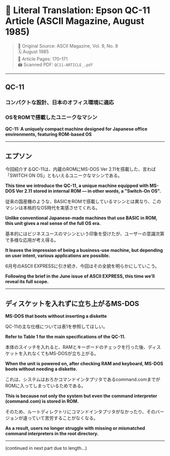 # 📘 Literal Translation: Epson QC-11 Article (ASCII Magazine, August 1985)

> 📄 Original Source: ASCII Magazine, Vol. 9, No. 8  
> 🗓️ August 1985  
> 📂 Article Pages: 170–171  
> 🖨️ Scanned PDF: `QC11-ARTICLE_.pdf`  

---

## QC-11  
### コンパクトな設計、日本のオフィス環境に適応  
### OSをROMで搭載したユニークなマシン  

**QC-11: A uniquely compact machine designed for Japanese office environments, featuring ROM-based OS**

---

## エプソン  

今回紹介するQC-11は、内蔵のROMにMS-DOS Ver 2.11を搭載した、言わば「SWITCH ON OS」ともいえるユニークなマシンである。

**This time we introduce the QC-11, a unique machine equipped with MS-DOS Ver 2.11 stored in internal ROM — in other words, a "Switch-On OS".**

従来の国産機のような、BASICをROMで搭載しているマシンとは異なり、このマシンは本格的なOS時代を実感させてくれる。

**Unlike conventional Japanese-made machines that use BASIC in ROM, this unit gives a real sense of the full OS era.**

基本的にはビジネスユースのマシンという印象を受けたが、ユーザーの意識次第で多様な応用が考え得る。

**It leaves the impression of being a business-use machine, but depending on user intent, various applications are possible.**

6月号のASCII EXPRESSに引き続き、今回はその全貌を明らかにしていこう。

**Following the brief in the June issue of ASCII EXPRESS, this time we’ll reveal its full scope.**

---

## ディスケットを入れずに立ち上がるMS-DOS

**MS-DOS that boots without inserting a diskette**

QC-11の主な仕様については表1を参照してほしい。

**Refer to Table 1 for the main specifications of the QC-11.**

本体のスイッチを入れると、RAMとキーボードのチェックを行った後、ディスケットを入れなくてもMS-DOSが立ち上がる。

**When the unit is powered on, after checking RAM and keyboard, MS-DOS boots without needing a diskette.**

これは、システムはおろかコマンドインタプリタであるcommand.comまでがROMに入ってしまっているためである。

**This is because not only the system but even the command interpreter (command.com) is stored in ROM.**

そのため、ルートディレクトリにコマンドインタプリタがなかったり、そのバージョンが違っていて苦労することがなくなる。

**As a result, users no longer struggle with missing or mismatched command interpreters in the root directory.**

---

(continued in next part due to length…)

